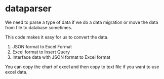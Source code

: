 # dataparser

We need to parse a type of data if we do a data migration or move the data from file to database sometimes.

This code makes it easy for us to convert the data.
  1. JSON format to Excel Format
  2. Excel format to Insert Query
  3. Interface data with JSON format to Excel format
  
You can copy the chart of excel and then copy to text file if you want to use excel data.

  
